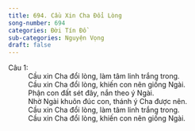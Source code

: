 ```yaml
---
title: 694. Cầu Xin Cha Đổi Lòng
song-number: 694
categories: Đời Tín Đồ
sub-categories: Nguyện Vọng
draft: false
---
```

<dl><dt>Câu 1:</dt><dd data-verse="1">Cầu xin Cha đổi lòng, làm tâm linh trắng trong. <br/>Cầu xin Cha đổi lòng, khiến con nên giống Ngài. <br/>Phận con đất sét đây, nắn theo ý Ngài. <br/>Nhờ Ngài khuôn đúc con, thánh ý Cha được nên. <br/>Cầu xin Cha đổi lòng, làm tâm linh trắng trong. <br/>Cầu xin Cha đổi lòng, khiến con nên giống Ngài. </dd></dl>